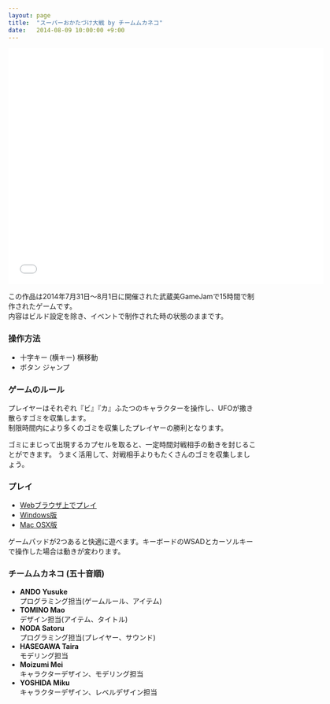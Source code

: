 ```yaml
---
layout: page
title:  "スーパーおかたづけ大戦 by チームムカネコ"
date:   2014-08-09 10:00:00 +9:00
---
```


<div style="text-align:center">
<iframe width="640" height="480" src="//www.youtube.com/embed/2kRAdsciNvY" frameborder="0" allowfullscreen></iframe>
</div>

この作品は2014年7月31日〜8月1日に開催された武蔵美GameJamで15時間で制作されたゲームです。<br/>
内容はビルド設定を除き、イベントで制作された時の状態のままです。


### 操作方法

- 十字キー (横キー) 横移動
- ボタン ジャンプ

### ゲームのルール

プレイヤーはそれぞれ『ビ』『カ』ふたつのキャラクターを操作し、UFOが撒き散らすゴミを収集します。<br/>
制限時間内により多くのゴミを収集したプレイヤーの勝利となります。

ゴミにまじって出現するカプセルを取ると、一定時間対戦相手の動きを封じることができます。
うまく活用して、対戦相手よりもたくさんのゴミを収集しましょう。

### プレイ

- <a href="https://s3-ap-northeast-1.amazonaws.com/yando-unity-public/bika/Bika.html">Webブラウザ上でプレイ</a>
- <a href="https://s3-ap-northeast-1.amazonaws.com/yando-unity-public/bika/Bika_Win.zip">Windows版</a>
- <a href="https://s3-ap-northeast-1.amazonaws.com/yando-unity-public/bika/Bika_Mac.app.zip">Mac OSX版</a>

ゲームパッドが2つあると快適に遊べます。キーボードのWSADとカーソルキーで操作した場合は動きが変わります。

### チームムカネコ (五十音順)

- **ANDO Yusuke**<br/>プログラミング担当(ゲームルール、アイテム)
- **TOMINO Mao**<br/>デザイン担当(アイテム、タイトル)
- **NODA Satoru**<br/>プログラミング担当(プレイヤー、サウンド)
- **HASEGAWA Taira**<br/>モデリング担当
- **Moizumi Mei**<br/>キャラクターデザイン、モデリング担当
- **YOSHIDA Miku**<br/>キャラクターデザイン、レベルデザイン担当

